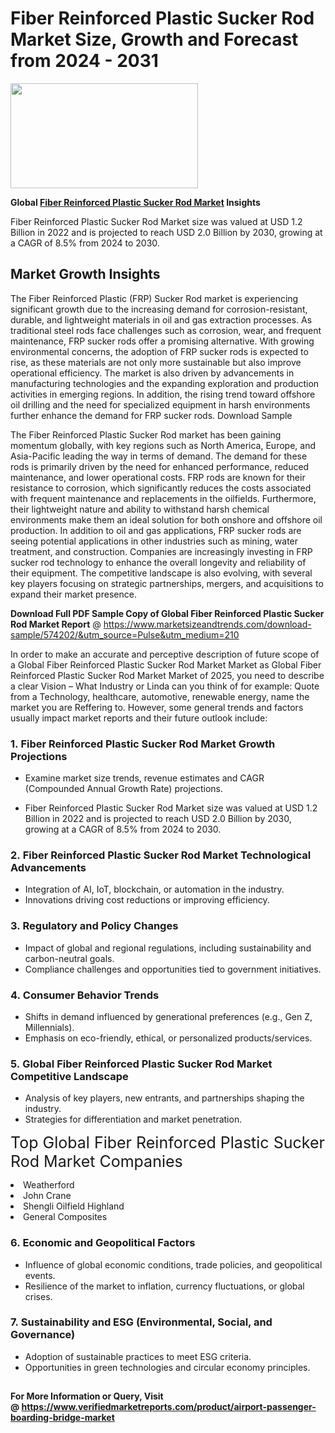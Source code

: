 <H1>Fiber Reinforced Plastic Sucker Rod Market Size, Growth and Forecast from 2024 - 2031</H1><img class="aligncenter size-medium wp-image-584254" src="https://thirdeyenews.in/wp-content/uploads/2024/09/Global-Market-Research-300x168.jpeg" alt="" width="300" height="168" /><p><strong>Global&nbsp;<a href="https://www.marketsizeandtrends.com/download-sample/574202/&amp;utm_source=Pulse&amp;utm_medium=210">Fiber Reinforced Plastic Sucker Rod Market</a> Insights</strong></p><p>Fiber Reinforced Plastic Sucker Rod Market size was valued at USD 1.2 Billion in 2022 and is projected to reach USD 2.0 Billion by 2030, growing at a CAGR of 8.5% from 2024 to 2030.</p><p><h2>Market Growth Insights</h2> <p>The Fiber Reinforced Plastic (FRP) Sucker Rod market is experiencing significant growth due to the increasing demand for corrosion-resistant, durable, and lightweight materials in oil and gas extraction processes. As traditional steel rods face challenges such as corrosion, wear, and frequent maintenance, FRP sucker rods offer a promising alternative. With growing environmental concerns, the adoption of FRP sucker rods is expected to rise, as these materials are not only more sustainable but also improve operational efficiency. The market is also driven by advancements in manufacturing technologies and the expanding exploration and production activities in emerging regions. In addition, the rising trend toward offshore oil drilling and the need for specialized equipment in harsh environments further enhance the demand for FRP sucker rods. Download Sample</p> <p>The Fiber Reinforced Plastic Sucker Rod market has been gaining momentum globally, with key regions such as North America, Europe, and Asia-Pacific leading the way in terms of demand. The demand for these rods is primarily driven by the need for enhanced performance, reduced maintenance, and lower operational costs. FRP rods are known for their resistance to corrosion, which significantly reduces the costs associated with frequent maintenance and replacements in the oilfields. Furthermore, their lightweight nature and ability to withstand harsh chemical environments make them an ideal solution for both onshore and offshore oil production. In addition to oil and gas applications, FRP sucker rods are seeing potential applications in other industries such as mining, water treatment, and construction. Companies are increasingly investing in FRP sucker rod technology to enhance the overall longevity and reliability of their equipment. The competitive landscape is also evolving, with several key players focusing on strategic partnerships, mergers, and acquisitions to expand their market presence. </p><p><span class=""><strong>Download Full PDF Sample Copy of Global Fiber Reinforced Plastic Sucker Rod Market Report</strong> @ <a href="https://www.marketsizeandtrends.com/download-sample/574202/&amp;utm_source=Pulse&amp;utm_medium=210" target="_blank">https://www.marketsizeandtrends.com/download-sample/574202/&amp;utm_source=Pulse&amp;utm_medium=210</a></span></p><p>In order to make an accurate and perceptive description of future scope of a Global&nbsp;Fiber Reinforced Plastic Sucker Rod Market Market as Global&nbsp;Fiber Reinforced Plastic Sucker Rod Market Market of 2025, you need to describe a clear Vision &ndash; What Industry or Linda can you think of for example: Quote from a Technology, healthcare, automotive, renewable energy, name the market you are Reffering to. However, some general trends and factors usually impact market reports and their future outlook include:</p><h3>1.&nbsp;<strong>Fiber Reinforced Plastic Sucker Rod Market Growth Projections</strong></h3><ul><li>Examine market size trends, revenue estimates and CAGR (Compounded Annual Growth Rate) projections.</li><li><p>Fiber Reinforced Plastic Sucker Rod Market size was valued at USD 1.2 Billion in 2022 and is projected to reach USD 2.0 Billion by 2030, growing at a CAGR of 8.5% from 2024 to 2030.</p></li></ul><h3>2.&nbsp;<strong>Fiber Reinforced Plastic Sucker Rod Market Technological Advancements</strong></h3><ul><li>Integration of AI, IoT, blockchain, or automation in the industry.</li><li>Innovations driving cost reductions or improving efficiency.</li></ul><h3>3.&nbsp;<strong>Regulatory and Policy Changes</strong></h3><ul><li>Impact of global and regional regulations, including sustainability and carbon-neutral goals.</li><li>Compliance challenges and opportunities tied to government initiatives.</li></ul><h3>4.&nbsp;<strong>Consumer Behavior Trends</strong></h3><ul><li>Shifts in demand influenced by generational preferences (e.g., Gen Z, Millennials).</li><li>Emphasis on eco-friendly, ethical, or personalized products/services.</li></ul><h3>5.&nbsp;<strong>Global Fiber Reinforced Plastic Sucker Rod Market Competitive Landscape</strong></h3><ul><li>Analysis of key players, new entrants, and partnerships shaping the industry.</li><li>Strategies for differentiation and market penetration.</li></ul><p data-pm-slice="1 1 []"><span style="color: inherit; font-family: inherit; font-size: 25px;">Top Global Fiber Reinforced Plastic Sucker Rod Market Companies</span></p><div class="" data-test-id=""><p><li>Weatherford</li><li> John Crane</li><li> Shengli Oilfield Highland</li><li> General Composites</li></p></div><h3>6.&nbsp;<strong>Economic and Geopolitical Factors</strong></h3><ul><li>Influence of global economic conditions, trade policies, and geopolitical events.</li><li>Resilience of the market to inflation, currency fluctuations, or global crises.</li></ul><h3>7.&nbsp;<strong>Sustainability and ESG (Environmental, Social, and Governance)</strong></h3><ul><li>Adoption of sustainable practices to meet ESG criteria.</li><li>Opportunities in green technologies and circular economy principles.</li></ul><h2><strong style="font-size: 14px;">For More Information or Query, Visit @&nbsp;</strong><a style="background-color: #ffffff; font-size: 14px;" href="https://www.marketsizeandtrends.com/report/fiber-reinforced-plastic-sucker-rod-market/" target="_blank">https://www.verifiedmarketreports.com/product/airport-passenger-boarding-bridge-market</a></h2>
